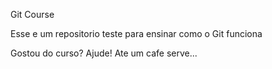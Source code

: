Git Course

Esse e um repositorio teste para ensinar como o Git funciona


Gostou do curso? Ajude! Ate um cafe serve...
